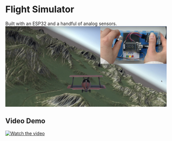 # Flight Simulator
Built with an ESP32 and a handful of analog sensors.
![Flight simulator in action](./serial-flight-sim.png)

## Video Demo
[![Watch the video](https://img.youtube.com/vi/JOeE-m3F6E4/0.jpg)](https://www.youtube.com/watch?v=JOeE-m3F6E4)
